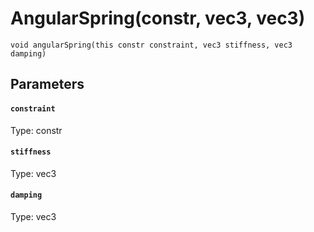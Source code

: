 # AngularSpring(constr, vec3, vec3)

```
void angularSpring(this constr constraint, vec3 stiffness, vec3 damping)
```

## Parameters

#### `constraint`
Type: constr

#### `stiffness`
Type: vec3

#### `damping`
Type: vec3

